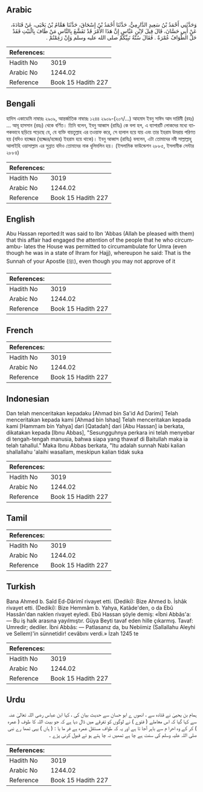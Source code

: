 ## Arabic


<div dir="rtl" lang="ar" style={{fontSize:'larger',backgroundColor:'#f8f9fa',padding:20}}>
وَحَدَّثَنِي أَحْمَدُ بْنُ سَعِيدٍ الدَّارِمِيُّ، حَدَّثَنَا أَحْمَدُ بْنُ إِسْحَاقَ، حَدَّثَنَا هَمَّامُ بْنُ يَحْيَى، عَنْ قَتَادَةَ، عَنْ أَبِي حَسَّانَ، قَالَ قِيلَ لاِبْنِ عَبَّاسٍ إِنَّ هَذَا الأَمْرَ قَدْ تَفَشَّغَ بِالنَّاسِ مَنْ طَافَ بِالْبَيْتِ فَقَدْ حَلَّ الطَّوَافُ عُمْرَةٌ ‏.‏ فَقَالَ سُنَّةُ نَبِيِّكُمْ صلى الله عليه وسلم وَإِنْ رَغِمْتُمْ ‏.‏
</div>
<div style={{backgroundColor:'#f8f9fa',padding:20, marginBottom: 10}}><table> <thead> <tr> <th>References:</th> <th></th> </tr> </thead> <tbody><tr><td>Hadith No</td><td>3019</td></tr><tr><td>Arabic No</td><td>1244.02</td></tr><tr><td>Reference</td><td>Book 15 Hadith 227</td></tr></tbody></table></div>

## Bengali


<div dir="ltr" lang="bn" style={{fontSize:'larger',backgroundColor:'#f8f9fa',padding:20}}>
হাদিস একাডেমি নাম্বারঃ ২৯০৯, আন্তর্জাতিক নাম্বারঃ ১২৪৪ ২৯০৯-(২০৭/...) আহমাদ ইবনু সাঈদ আদ দারিমী (রহঃ) ... আবূ হাসসান (রহঃ) থেকে বর্ণিত। তিনি বলেন, ইবনু আব্বাস (রাযিঃ) কে বলা হল, এ ব্যাপারটি লোকদের মধ্যে ব্যাপকভাবে ছড়িয়ে পড়েছে যে, যে ব্যক্তি বায়তুল্লাহ এর তওয়াফ করে, সে হালাল হয়ে যায় এবং তার ইহরাম উমরায় পরিণত হয় (যদিও হাজ্জের (হজ্জের/হজের) ইহরাম হয়ে থাকে)। ইবনু আব্বাস (রাযিঃ) বললেন, এটা তোমাদের নবী সাল্লাল্লাহু আলাইহি ওয়াসাল্লাম এর সুন্নাত যদিও তোমাদের নাক ধূলিমলিন হয়। (ইসলামিক ফাউন্ডেশন ২৮৮৫, ইসলামীক সেন্টার ২৮৮৪)
</div>
<div style={{backgroundColor:'#f8f9fa',padding:20, marginBottom: 10}}><table> <thead> <tr> <th>References:</th> <th></th> </tr> </thead> <tbody><tr><td>Hadith No</td><td>3019</td></tr><tr><td>Arabic No</td><td>1244.02</td></tr><tr><td>Reference</td><td>Book 15 Hadith 227</td></tr></tbody></table></div>

## English


<div dir="ltr" lang="en" style={{fontSize:'larger',backgroundColor:'#f8f9fa',padding:20}}>
Abu Hassan reported:It was said to Ibn 'Abbas (Allah be pleased with them) that this affair had engaged the attention of the people that he who circumambu- lates the House was permitted to circumambulate for Umra (even though he was in a state of Ihram for Hajj), whereupon he said: That is the Sunnah of your Apostle (ﷺ), even though you may not approve of it
</div>
<div style={{backgroundColor:'#f8f9fa',padding:20, marginBottom: 10}}><table> <thead> <tr> <th>References:</th> <th></th> </tr> </thead> <tbody><tr><td>Hadith No</td><td>3019</td></tr><tr><td>Arabic No</td><td>1244.02</td></tr><tr><td>Reference</td><td>Book 15 Hadith 227</td></tr></tbody></table></div>

## French


<div dir="ltr" lang="fr" style={{fontSize:'larger',backgroundColor:'#f8f9fa',padding:20}}>

</div>
<div style={{backgroundColor:'#f8f9fa',padding:20, marginBottom: 10}}><table> <thead> <tr> <th>References:</th> <th></th> </tr> </thead> <tbody><tr><td>Hadith No</td><td>3019</td></tr><tr><td>Arabic No</td><td>1244.02</td></tr><tr><td>Reference</td><td>Book 15 Hadith 227</td></tr></tbody></table></div>

## Indonesian


<div dir="ltr" lang="id" style={{fontSize:'larger',backgroundColor:'#f8f9fa',padding:20}}>
Dan telah menceritakan kepadaku [Ahmad bin Sa'id Ad Darimi] Telah menceritakan kepada kami [Ahmad bin Ishaq] Telah menceritakan kepada kami [Hammam bin Yahya] dari [Qatadah] dari [Abu Hassan] ia berkata, dikatakan kepada [Ibnu Abbas], "Sesungguhnya perkara ini telah menyebar di tengah-tengah manusia, bahwa siapa yang thawaf di Baitullah maka ia telah tahallul." Maka Ibnu Abbas berkata, "Itu adalah sunnah Nabi kalian shallallahu 'alaihi wasallam, meskipun kalian tidak suka
</div>
<div style={{backgroundColor:'#f8f9fa',padding:20, marginBottom: 10}}><table> <thead> <tr> <th>References:</th> <th></th> </tr> </thead> <tbody><tr><td>Hadith No</td><td>3019</td></tr><tr><td>Arabic No</td><td>1244.02</td></tr><tr><td>Reference</td><td>Book 15 Hadith 227</td></tr></tbody></table></div>

## Tamil


<div dir="ltr" lang="ta" style={{fontSize:'larger',backgroundColor:'#f8f9fa',padding:20}}>

</div>
<div style={{backgroundColor:'#f8f9fa',padding:20, marginBottom: 10}}><table> <thead> <tr> <th>References:</th> <th></th> </tr> </thead> <tbody><tr><td>Hadith No</td><td>3019</td></tr><tr><td>Arabic No</td><td>1244.02</td></tr><tr><td>Reference</td><td>Book 15 Hadith 227</td></tr></tbody></table></div>

## Turkish


<div dir="ltr" lang="tr" style={{fontSize:'larger',backgroundColor:'#f8f9fa',padding:20}}>
Bana Ahmed b. Saîd Ed-Dârimî rivayet etti. (Dediki): Bize Ahmed b. İshâk rivayet etti. (Dediki): Bize Hemmâm b. Yahya, Katâde'den, o da Ebû Hassân'dan naklen rivayet eyledi. Ebû Hassan şöyle demiş: «İbni Abbâs'a: — Bu iş halk arasına yayılmıştır. Güya Beyti tavaf eden hille çıkarmış. Tavaf: Umredir; dediler. İbni Abbâs: — Patlasanız da, bu Nebiimiz (Sallallahu Aleyhi ve Sellem)'in sünnetidir! cevâbını verdi.» İzah 1245 te
</div>
<div style={{backgroundColor:'#f8f9fa',padding:20, marginBottom: 10}}><table> <thead> <tr> <th>References:</th> <th></th> </tr> </thead> <tbody><tr><td>Hadith No</td><td>3019</td></tr><tr><td>Arabic No</td><td>1244.02</td></tr><tr><td>Reference</td><td>Book 15 Hadith 227</td></tr></tbody></table></div>

## Urdu


<div dir="rtl" lang="ur" style={{fontSize:'larger',backgroundColor:'#f8f9fa',padding:20}}>
ہمام بن یحییٰ نے قتادہ سے ، انھوں ے ابو حسان سے حدیث بیان کی ، کہا ابن عباس رضی اللہ تعالیٰ عنہ سے کہا گیا کہ اس معاملے ( فتوے ) نے لوگوں کو تفرقے میں ڈال دیا ہے کہ جو بیت اللہ کا طوف ( عمرہ ) کر کے وہ احرا م سے باہر آجا تا ہے اور یہ کہ طواف مستقل عمرہ ہے فر ما یا : ( ہاں ) یہی تمھا رے نبی صلی اللہ علیہ وسلم کی سنت ہے چا ہے تمھیں نہ چا ہتے ہو ئے قبول کرنی پڑے ۔
</div>
<div style={{backgroundColor:'#f8f9fa',padding:20, marginBottom: 10}}><table> <thead> <tr> <th>References:</th> <th></th> </tr> </thead> <tbody><tr><td>Hadith No</td><td>3019</td></tr><tr><td>Arabic No</td><td>1244.02</td></tr><tr><td>Reference</td><td>Book 15 Hadith 227</td></tr></tbody></table></div>